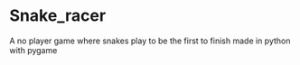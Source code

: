 # Snake_racer
A no player game where snakes play to be the first to finish made in python with pygame
